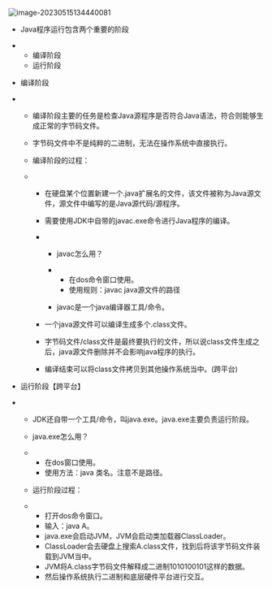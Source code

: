 ![image-20230515134440081](C:\Users\mengxi\AppData\Roaming\Typora\typora-user-images\image-20230515134440081.png)

- Java程序运行包含两个重要的阶段

- - 编译阶段
  - 运行阶段

- 编译阶段

- - 编译阶段主要的任务是检查Java源程序是否符合Java语法，符合则能够生成正常的字节码文件。

  - 字节码文件中不是纯粹的二进制，无法在操作系统中直接执行。

  - 编译阶段的过程：

  - - 在硬盘某个位置新建一个.java扩展名的文件，该文件被称为Java源文件，源文件中编写的是Java源代码/源程序。

    - 需要使用JDK中自带的javac.exe命令进行Java程序的编译。

    - - javac怎么用？

      - - 在dos命令窗口使用。
        - 使用规则：javac java源文件的路径

      - javac是一个java编译器工具/命令。

    - 一个java源文件可以编译生成多个.class文件。

    - 字节码文件/class文件是最终要执行的文件，所以说class文件生成之后，java源文件删除并不会影响java程序的执行。

    - 编译结束可以将class文件拷贝到其他操作系统当中。(跨平台)

- 运行阶段【跨平台】

- - JDK还自带一个工具/命令，叫java.exe。java.exe主要负责运行阶段。

  - java.exe怎么用？

  - - 在dos窗口使用。
    - 使用方法：java 类名。注意不是路径。

  - 运行阶段过程：

  - - 打开dos命令窗口。
    - 输入：java A。
    - java.exe会启动JVM，JVM会启动类加载器ClassLoader。
    - ClassLoader会去硬盘上搜索A.class文件，找到后将该字节码文件装载到JVM当中。
    - JVM将A.class字节码文件解释成二进制1010100101这样的数据。
    - 然后操作系统执行二进制和底层硬件平台进行交互。